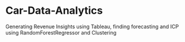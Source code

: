 # Car-Data-Analytics
Generating Revenue Insights using Tableau, finding forecasting and ICP using RandomForestRegressor and Clustering
